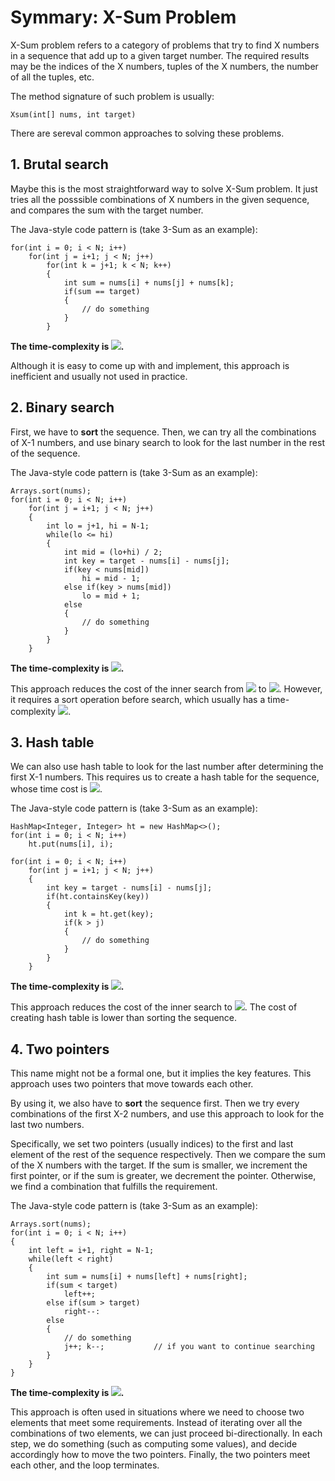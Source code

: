 # Symmary: X-Sum Problem
X-Sum problem refers to a category of problems that try to find X numbers in a sequence that add up to a given target number.
The required results may be the indices of the X numbers, tuples of the X numbers, the number of all the tuples, etc.

The method signature of such problem is usually:

    Xsum(int[] nums, int target)

There are sereval common approaches to solving these problems.

## 1. Brutal search
Maybe this is the most straightforward way to solve X-Sum problem. 
It just tries all the posssible combinations of X numbers in the given sequence, and compares the sum with the target number.

The Java-style code pattern is (take 3-Sum as an example):

    for(int i = 0; i < N; i++)
        for(int j = i+1; j < N; j++)
            for(int k = j+1; k < N; k++)
            {
                int sum = nums[i] + nums[j] + nums[k];
                if(sum == target)
                {
                    // do something
                }
            }           

<b>The time-complexity is <img src="http://www.forkosh.com/mathtex.cgi?O\left(n^X\right)">.</b>

Although it is easy to come up with and implement, this approach is inefficient and usually not used in practice.

## 2. Binary search
First, we have to <b>sort</b> the sequence. 
Then, we can try all the combinations of X-1 numbers, and use binary search to look for the last number in the rest of the sequence.

The Java-style code pattern is (take 3-Sum as an example):

    Arrays.sort(nums);
    for(int i = 0; i < N; i++)
        for(int j = i+1; j < N; j++)
        {
            int lo = j+1, hi = N-1;
            while(lo <= hi)
            {
                int mid = (lo+hi) / 2;
                int key = target - nums[i] - nums[j];
                if(key < nums[mid])
                    hi = mid - 1;
                else if(key > nums[mid])
                    lo = mid + 1;
                else
                {
                    // do something
                }
            }
        }        

<b>The time-complexity is <img src="http://www.forkosh.com/mathtex.cgi?O\left(n^{X-1}\log%20n\right)">.</b>

This approach reduces the cost of the inner search from <img src="http://www.forkosh.com/mathtex.cgi?O\left(n\right)"> to <img src="http://www.forkosh.com/mathtex.cgi?O\left(\log%20n\right)">. However, it requires a sort operation before search, 
which usually has a time-complexity <img src="http://www.forkosh.com/mathtex.cgi?O\left(\log%20n\right)">.

## 3. Hash table
We can also use hash table to look for the last number after determining the first X-1 numbers. 
This requires us to create a hash table for the sequence, whose time cost is <img src="http://www.forkosh.com/mathtex.cgi?O\left(n\right)">.

The Java-style code pattern is (take 3-Sum as an example):

    HashMap<Integer, Integer> ht = new HashMap<>();
    for(int i = 0; i < N; i++)
        ht.put(nums[i], i);
    
    for(int i = 0; i < N; i++)
        for(int j = i+1; j < N; j++)
        {
            int key = target - nums[i] - nums[j];
            if(ht.containsKey(key))
            {
                int k = ht.get(key);
                if(k > j)
                {
                    // do something
                }
            }
        }

<b>The time-complexity is <img src="http://www.forkosh.com/mathtex.cgi?O\left(n^{X-1}\right)">.</b>

This approach reduces the cost of the inner search to <img src="http://www.forkosh.com/mathtex.cgi?O\left(1\right)">. 
The cost of creating hash table is lower than sorting the sequence.

## 4. Two pointers
This name might not be a formal one, but it implies the key features. This approach uses two pointers that move towards each other. 

By using it, we also have to <b>sort</b> the sequence first. Then we try every combinations of the first X-2 numbers, 
and use this approach to look for the last two numbers. 

Specifically, we set two pointers (usually indices) to the first and last element of the rest of the sequence respectively. 
Then we compare the sum of the X numbers with the target. If the sum is smaller, we increment the first pointer, 
or if the sum is greater, we decrement the pointer. Otherwise, we find a combination that fulfills the requirement.

The Java-style code pattern is (take 3-Sum as an example):

    Arrays.sort(nums);
    for(int i = 0; i < N; i++)
    {
        int left = i+1, right = N-1;
        while(left < right)
        {
            int sum = nums[i] + nums[left] + nums[right];
            if(sum < target)
                left++;
            else if(sum > target)
                right--:
            else
            {
                // do something
                j++; k--;           // if you want to continue searching
            }
        }
    }
    
<b>The time-complexity is <img src="http://www.forkosh.com/mathtex.cgi?O\left(n^{X-1}\right)">.</b>

This approach is often used in situations where we need to choose two elements that meet some requirements. 
Instead of iterating over all the combinations of two elements, we can just proceed bi-directionally.
In each step, we do something (such as computing some values), and decide accordingly how to move the two pointers. 
Finally, the two pointers meet each other, and the loop terminates.
